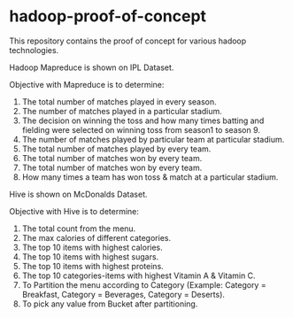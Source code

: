 # hadoop-proof-of-concept
This repository contains the proof of concept for various hadoop technologies.

Hadoop Mapreduce is shown on IPL Dataset.

Objective with Mapreduce is to determine:
1.	The total number of matches played in every season.
2.	The number of matches played in a particular stadium.
3.	The decision on winning the toss and how many times batting and fielding were selected on winning toss from season1 to season 9.
4.	The number of matches played by particular team at particular stadium.
5.	The total number of matches played by every team.
6.	The total number of matches won by every team.
7.	The total number of matches won by every team.
8.	How many times a team has won toss & match at a particular stadium.

Hive is shown on McDonalds Dataset.

Objective with Hive is to determine:
1.	The total count from the menu.
2.	The max calories of different categories.
3.	The top 10 items with highest calories.
4.	The top 10 items with highest sugars.
5.	The top 10 items with highest proteins.
6.	The top 10 categories-items with highest Vitamin A & Vitamin C.
7.	To Partition the menu according to Category (Example: Category = Breakfast, Category = Beverages, Category = Deserts).
8.	To pick any value from Bucket after partitioning.
